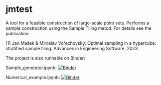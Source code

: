 # jmtest
A tool for a feasible construction of large-scale point sets.
Performs a sample construction using the Sample Tiling metod. 
For details see the publication: 

[1] Jan Mašek & Miroslav Vořechovský: Optimal sampling in a hypercube: stratified sample tiling. Advances in Engineering Software, 2023

The project is also runnable on Binder:

Sample_generator.ipynb: [![Binder](https://mybinder.org/badge_logo.svg)](https://mybinder.org/v2/gh/masekj/jmtest/HEAD?labpath=Sample_generator.ipynb)

Numerical_example.ipynb: [![Binder](https://mybinder.org/badge_logo.svg)](https://mybinder.org/v2/gh/masekj/jmtest/HEAD?labpath=Numerical_example.ipynb)

